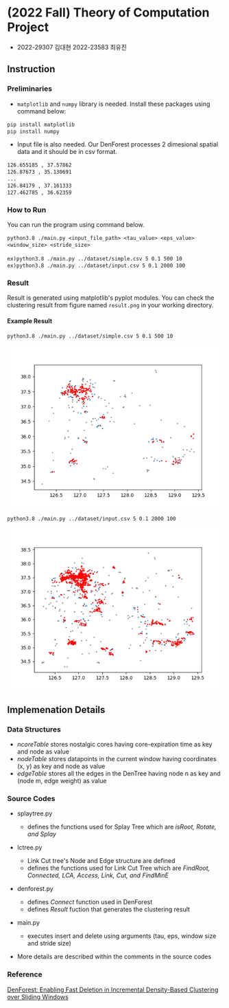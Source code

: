 # (2022 Fall) Theory of Computation Project
  - 2022-29307 김대현  2022-23583 최유진

## Instruction

### Preliminaries

- `matplotlib` and `numpy` library is needed. Install these packages using command below:
```
pip install matplotlib
pip install numpy
```

- Input file is also needed. Our DenForest processes 2 dimesional spatial data and it should be in csv format.
```
126.655185 , 37.57862
126.87673 , 35.130691
...
126.84179 , 37.161333
127.462785 , 36.62359
```

### How to Run
You can run the program using command below.
```
python3.8 ./main.py <input_file_path> <tau_value> <eps_value> <window_size> <stride_size>

ex)python3.8 ./main.py ../dataset/simple.csv 5 0.1 500 10
ex)python3.8 ./main.py ../dataset/input.csv 5 0.1 2000 100
```

### Result
Result is generated using matplotlib's pyplot modules. You can check the clustering result from figure named `result.png` in your working directory.

#### Example Result
```
python3.8 ./main.py ../dataset/simple.csv 5 0.1 500 10
```
![alt text](result/resultsmall.png)

```
python3.8 ./main.py ../dataset/input.csv 5 0.1 2000 100
```
![alt text](result/resultlarge.png)

## Implemenation Details

### Data Structures
- *ncoreTable* stores nostalgic cores having core-expiration time as key and node as value
- *nodeTable* stores datapoints in the current window having coordinates (x, y) as key and node as value
- *edgeTable* stores all the edges in the DenTree having node n as key and (node m, edge weight) as value

### Source Codes
- splaytree.py
  - defines the functions used for Splay Tree which are *isRoot, Rotate, and Splay*
- lctree.py
  - Link Cut tree's Node and Edge structure are defined
  - defines the functions used for Link Cut Tree which are *FindRoot, Connected, LCA, Access, Link, Cut, and FindMinE*
- denforest.py
  - defines *Connect* function used in DenForest
  - defines *Result* fuction that generates the clustering result
- main.py
  - executes insert and delete using arguments (tau, eps, window size and stride size)
  
- More details are described within the comments in the source codes

### Reference
[DenForest: Enabling Fast Deletion in Incremental Density-Based Clustering over Sliding Windows](https://dl.acm.org/doi/pdf/10.1145/3514221.3517833?casa_token=DkJOEtONPWkAAAAA:GbVjeghzGqQCMVC5e9iN5pulJtkBGkoMN52qxyGQOAnY8nLwyVUtzCy3ue-mTE2cqDr3EDfbdz0)
